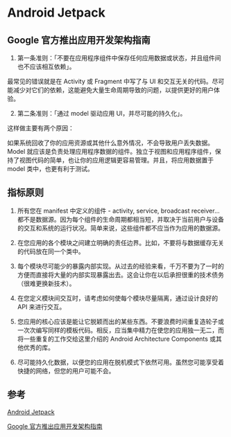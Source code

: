 # Android Jetpack

## Google 官方推出应用开发架构指南

1. 第一条准则：「不要在应用程序组件中保存任何应用数据或状态，并且组件间也不应该相互依赖」。

最常见的错误就是在 Activity 或 Fragment 中写了与 UI 和交互无关的代码。尽可能减少对它们的依赖，这能避免大量生命周期导致的问题，以提供更好的用户体验。

2. 第二条准则：「通过 model 驱动应用 UI，并尽可能的持久化」。

这样做主要有两个原因：

如果系统回收了你的应用资源或其他什么意外情况，不会导致用户丢失数据。
Model 就应该是负责处理应用程序数据的组件。独立于视图和应用程序组件，保持了视图代码的简单，也让你的应用逻辑更容易管理。并且，将应用数据置于 model 类中，也更有利于测试。

## 指标原则

1. 所有您在 manifest 中定义的组件 - activity, service, broadcast receiver... 都不是数据源。因为每个组件的生命周期都相当短，并取决于当前用户与设备的交互和系统的运行状况。简单来说，这些组件都不应当作为应用的数据源。

2. 在您应用的各个模块之间建立明确的责任边界。比如，不要将与数据缓存无关的代码放在同一个类中。

3. 每个模块尽可能少的暴露内部实现。从过去的经验来看，千万不要为了一时的方便而直接将大量的内部实现暴露出去。这会让你在以后承担很重的技术债务（很难更换新技术）。

4. 在您定义模块间交互时，请考虑如何使每个模块尽量隔离，通过设计良好的 API 来进行交互。

5. 您应用的核心应该是能让它脱颖而出的某些东西。不要浪费时间重复造轮子或一次次编写同样的模板代码。相反，应当集中精力在使您的应用独一无二，而将一些重复的工作交给这里介绍的 Android Architecture Components 或其他优秀的库。

6. 尽可能持久化数据，以便您的应用在脱机模式下依然可用。虽然您可能享受着快捷的网络，但您的用户可能不会。

## 参考

[Android Jetpack](https://developer.android.google.cn/jetpack)

[Google 官方推出应用开发架构指南](https://juejin.im/entry/5922637b128fe1005c2ce6be)